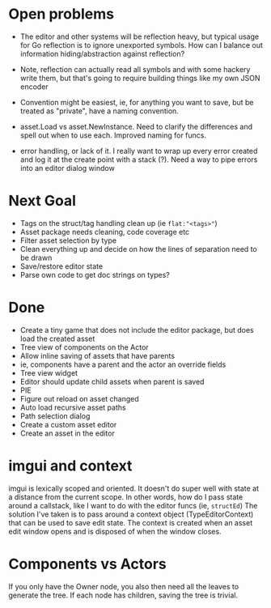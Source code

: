 # Open problems
- The editor and other systems will be reflection heavy, but typical usage 
for Go reflection is to ignore unexported symbols.  How can I balance out 
information hiding/abstraction against reflection?
 - Note, reflection can actually read all symbols and with some hackery write them, but that's going to require building things like my own JSON encoder
 - Convention might be easiest, ie, for anything you want to save, but be treated as "private", have a naming convention.

- asset.Load vs asset.NewInstance.  Need to clarify the differences and spell out when to use each.  Improved naming for funcs.

- error handling, or lack of it.  I really want to wrap up every error created and log it at the create point with a stack (?).  Need a way to pipe errors into an editor dialog window

# Next Goal
- Tags on the struct/tag handling clean up (ie `flat:"<tags>"`)
- Asset package needs cleaning, code coverage etc
- Filter asset selection by type
- Clean everything up and decide on how the lines of separation need to be drawn
- Save/restore editor state
- Parse own code to get doc strings on types?

# Done
- Create a tiny game that does not include the editor package, but does load the created asset
- Tree view of components on the Actor
- Allow inline saving of assets that have parents
 - ie, components have a parent and the actor an override fields
- Tree view widget
- Editor should update child assets when parent is saved
- PIE
- Figure out reload on asset changed
- Auto load recursive asset paths
- Path selection dialog
- Create a custom asset editor
- Create an asset in the editor


# imgui and context
imgui is lexically scoped and oriented.  It doesn't do super well with
state at a distance from the current scope.  In other words, how do
I pass state around a callstack, like I want to do with the editor funcs
(ie, `structEd`)
The solution I've taken is to pass around a context object (TypeEditorContext)
that can be used to save edit state.  The context is created when an asset edit
window opens and is disposed of when the window closes.

# Components vs Actors
If you only have the Owner node, you also then need all the leaves to generate the tree.  If each node has children, saving the tree is trivial.
